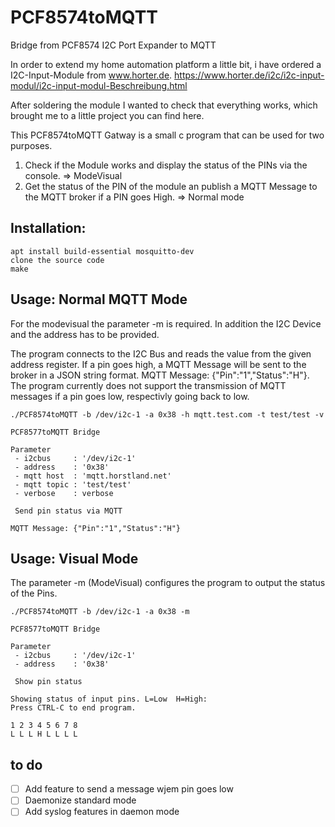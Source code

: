 # PCF8574toMQTT
Bridge from PCF8574 I2C Port Expander to MQTT

In order to extend my home automation platform a little bit, i have ordered a I2C-Input-Module from www.horter.de. https://www.horter.de/i2c/i2c-input-modul/i2c-input-modul-Beschreibung.html

After soldering the module I wanted to check that everything works, which brought me to a little project you can find here.

This PCF8574toMQTT Gatway is a small c program that can be used for two purposes.

1. Check if the Module works and display the status of the PINs via the console. => ModeVisual
2. Get the status of the PIN of the module an publish a MQTT Message to the MQTT broker if a PIN goes High. => Normal mode

## Installation:

```
apt install build-essential mosquitto-dev
clone the source code
make
```

## Usage: Normal MQTT Mode

For the modevisual the parameter -m is required. In addition the I2C Device and the address has to be provided.

The program connects to the I2C Bus and reads the value from the given address register. If a pin goes high, a MQTT Message will be sent to the broker in a JSON string format. MQTT Message: {"Pin":"1","Status":"H"}. The program currently does not support the transmission of MQTT messages if a pin goes low, respectivly going back to low.

```
./PCF8574toMQTT -b /dev/i2c-1 -a 0x38 -h mqtt.test.com -t test/test -v

PCF8577toMQTT Bridge

Parameter
 - i2cbus     : '/dev/i2c-1'
 - address    : '0x38'
 - mqtt host  : 'mqtt.horstland.net'
 - mqtt topic : 'test/test'
 - verbose    : verbose

 Send pin status via MQTT

MQTT Message: {"Pin":"1","Status":"H"}
```

## Usage: Visual Mode

The parameter -m (ModeVisual) configures the program to output the status of the Pins.

```
./PCF8574toMQTT -b /dev/i2c-1 -a 0x38 -m

PCF8577toMQTT Bridge

Parameter
 - i2cbus     : '/dev/i2c-1'
 - address    : '0x38'

 Show pin status 

Showing status of input pins. L=Low  H=High:
Press CTRL-C to end program.

1 2 3 4 5 6 7 8
L L L H L L L L
```
## to do 

- [ ] Add feature to send a message wjem pin goes low
- [ ] Daemonize standard mode 
- [ ] Add syslog features in daemon mode
